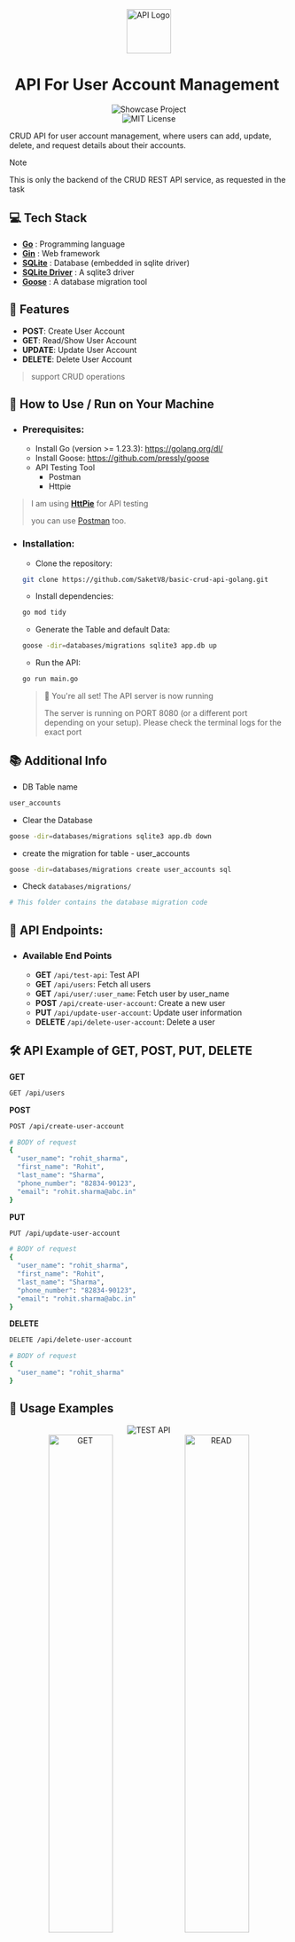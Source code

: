 <div align="center">
  <img src="./images/api_logo.png" alt="API Logo" width="80" height="80"/>
</div>

<h1 align="center">API For User Account Management </h1>

<div align="center">
<img src="https://img.shields.io/badge/Showcase%20Project%20-for%20GeeksforGeeks%20ABESEC-87ed95?style=for-the-badge" alt="Showcase Project">
<br>
<img src="https://img.shields.io/badge/License-MIT-ed8796.svg?style=for-the-badge" alt="MIT License">
</div>

CRUD API for user account management, where users can add, update, delete, and request details about their accounts.

> [!NOTE]
>
> This is only the backend of the CRUD REST API service, as requested in the task

## :computer: Tech Stack
- [**Go**](https://go.dev/) : Programming language
- [**Gin**](https://github.com/gin-gonic/gin) : Web framework
- [**SQLite**]() : Database (embedded in sqlite driver)
- [**SQLite Driver**](https://github.com/mattn/go-sqlite3) : A sqlite3 driver
- [**Goose**](https://github.com/pressly/goose) : A database migration tool

## :star2: Features
- **POST**: Create User Account
- **GET**: Read/Show User Account
- **UPDATE**: Update User Account
- **DELETE**: Delete User Account

> support CRUD operations


## :book: How to Use / Run on Your Machine

- ### Prerequisites:
    - Install Go (version >= 1.23.3): https://golang.org/dl/
    - Install Goose: https://github.com/pressly/goose
    - API Testing Tool
      - Postman
      - Httpie

> I am using [**HttPie**](https://httpie.io/download) for API testing
>
> you can use [Postman](https://www.postman.com/downloads/) too.

- ### Installation:

    - Clone the repository:
    ```sh
    git clone https://github.com/SaketV8/basic-crud-api-golang.git
    ```
    
    - Install dependencies:
    ```sh
    go mod tidy
    ```
    - Generate the Table and default Data:
    ```sh
    goose -dir=databases/migrations sqlite3 app.db up
    ```

    - Run the API:
    ```sh
    go run main.go
    ```
    > :rocket: You're all set! The API server is now running
    >
    > The server is running on PORT 8080 (or a different port depending on your setup).
    > Please check the terminal logs for the exact port

## :books: Additional Info
- DB Table name
```sh
user_accounts
```
- Clear the Database
```sh
goose -dir=databases/migrations sqlite3 app.db down
```
- create the migration for table - user_accounts 
```sh
goose -dir=databases/migrations create user_accounts sql
```
- Check `databases/migrations/`
```sh
# This folder contains the database migration code
```

## :electric_plug: API Endpoints:

- ### Available End Points
    - **GET** `/api/test-api`: Test API
    - **GET** `/api/users`: Fetch all users
    - **GET** `/api/user/:user_name`: Fetch user by user_name
    - **POST** `/api/create-user-account`: Create a new user
    - **PUT** `/api/update-user-account`: Update user information
    - **DELETE** `/api/delete-user-account`: Delete a user

## :hammer_and_wrench: API Example of GET, POST, PUT, DELETE

**GET**
```sh
GET /api/users
```

**POST**
```sh
POST /api/create-user-account

# BODY of request
{
  "user_name": "rohit_sharma",
  "first_name": "Rohit",
  "last_name": "Sharma",
  "phone_number": "82834-90123",
  "email": "rohit.sharma@abc.in"
}
```

**PUT**
```sh
PUT /api/update-user-account

# BODY of request
{
  "user_name": "rohit_sharma",
  "first_name": "Rohit",
  "last_name": "Sharma",
  "phone_number": "82834-90123",
  "email": "rohit.sharma@abc.in"
}
```

**DELETE**
```sh
DELETE /api/delete-user-account

# BODY of request
{
  "user_name": "rohit_sharma"
}
```

## :jigsaw: Usage Examples

<div align="center">
    <img src="./images/rest-api-test.png" alt="TEST API">
</div>

<div align="center">
    <img src="./images/rest-api-get-all.png" alt="GET" style="width: 48%;">
    <img src="./images/rest-api-create.png" alt="READ" style="width: 48%;">
</div>

<div align="center">
    <img src="./images/rest-api-update.png" alt="PUT" style="width: 48%;">
    <img src="./images/rest-api-delete.png" alt="DELETE" style="width: 48%;">
</div>


## :seedling: Todo / Future Improvements
- [x] Show All User Account
- [x] Show User Account by UserName
- [x] Add User Account
- [x] Delete User Account
- [x] Update User Account
- [ ] Optimize the code and use best practice (in progress)
- [ ] Code Refactoring
- [ ] Add Auth
- [ ] Usequery param to return only few rows of data


## :compass: About
This project was created as a task for the backend department recruitment process at ABES GeeksforGeeks

![Selection Status](https://img.shields.io/badge/Selection%20Status%20-PENDING-daed87?style=for-the-badge)

<!-- <img src="https://img.shields.io/badge/Selection%20Status%20-PENDING-daed87?style=for-the-badge" alt="Showcase Project"> -->

![About Author](https://img.shields.io/badge/Created%20by-%20Saket%20Maurya-f5a97f?style=for-the-badge)

## :label: Attribution

API icon created by Freepik - [Flaticon](https://www.flaticon.com/free-icons/api)

--- 

### License

```
MIT License

Copyright (c) 2024 Saket Maurya

Permission is hereby granted, free of charge, to any person obtaining a copy
of this software and associated documentation files (the "Software"), to deal
in the Software without restriction, including without limitation the rights
to use, copy, modify, merge, publish, distribute, sublicense, and/or sell
copies of the Software, and to permit persons to whom the Software is
furnished to do so, subject to the following conditions:

The above copyright notice and this permission notice shall be included in all
copies or substantial portions of the Software.

THE SOFTWARE IS PROVIDED "AS IS", WITHOUT WARRANTY OF ANY KIND, EXPRESS OR
IMPLIED, INCLUDING BUT NOT LIMITED TO THE WARRANTIES OF MERCHANTABILITY,
FITNESS FOR A PARTICULAR PURPOSE AND NONINFRINGEMENT. IN NO EVENT SHALL THE
AUTHORS OR COPYRIGHT HOLDERS BE LIABLE FOR ANY CLAIM, DAMAGES OR OTHER
LIABILITY, WHETHER IN AN ACTION OF CONTRACT, TORT OR OTHERWISE, ARISING FROM,
OUT OF OR IN CONNECTION WITH THE SOFTWARE OR THE USE OR OTHER DEALINGS IN THE
SOFTWARE.
```